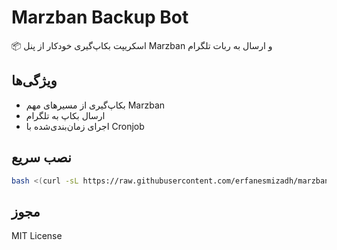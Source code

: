 # Marzban Backup Bot

📦 اسکریپت بکاپ‌گیری خودکار از پنل Marzban و ارسال به ربات تلگرام

## ویژگی‌ها

- بکاپ‌گیری از مسیرهای مهم Marzban
- ارسال بکاپ به تلگرام
- اجرای زمان‌بندی‌شده با Cronjob

## نصب سریع

```bash
bash <(curl -sL https://raw.githubusercontent.com/erfanesmizadh/marzban_backup_bot/main/install.sh)
```

## مجوز

MIT License
